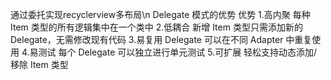 通过委托实现recyclerview多布局\n
Delegate 模式的优势
优势
1.高内聚	每种 Item 类型的所有逻辑集中在一个类中
2.低耦合	新增 Item 类型只需添加新的 Delegate，无需修改现有代码
3.易复用	Delegate 可以在不同 Adapter 中重复使用
4.易测试	每个 Delegate 可以独立进行单元测试
5.可扩展	轻松支持动态添加/移除 Item 类型
